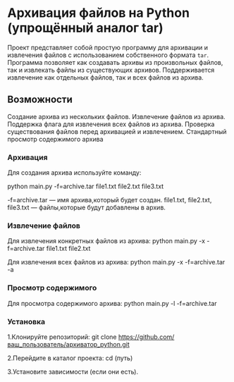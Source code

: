 ﻿# Архивация файлов на Python (упрощённый аналог tar)

Проект представляет собой простую программу для архивации и извлечения файлов с использованием собственного формата
`tar`. Программа позволяет как создавать архивы из произвольных файлов, так и извлекать файлы из существующих архивов.
Поддерживается извлечение как отдельных файлов, так и всех файлов из архива.

## Возможности

Создание архива из нескольких файлов.
Извлечение файлов из архива.
Поддержка флага для извлечения всех файлов из архива.
Проверка существования файлов перед архивацией и извлечением.
Стандартный просмотр содержимого архива

### Архивация

Для создания архива используйте команду:

python main.py -f=archive.tar file1.txt file2.txt file3.txt

-f=archive.tar — имя архива,который будет создан.
file1.txt, file2.txt, file3.txt — файлы,которые будут добавлены в архив.

### Извлечение файлов

Для извлечения конкретных файлов из архива:
python main.py -x -f=archive.tar file1.txt file2.txt

Для извлечения всех файлов из архива:
python main.py -x -f=archive.tar -a

### Просмотр содержимого

Для просмотра содержимого архива: 
python main.py -l -f=archive.tar

### Установка

1.Клонируйте репозиторий:
git clone https://github.com/ваш_пользователь/архиватор_python.git

2.Перейдите в каталог проекта:
cd (путь)

3.Установите зависимости (если они есть).
